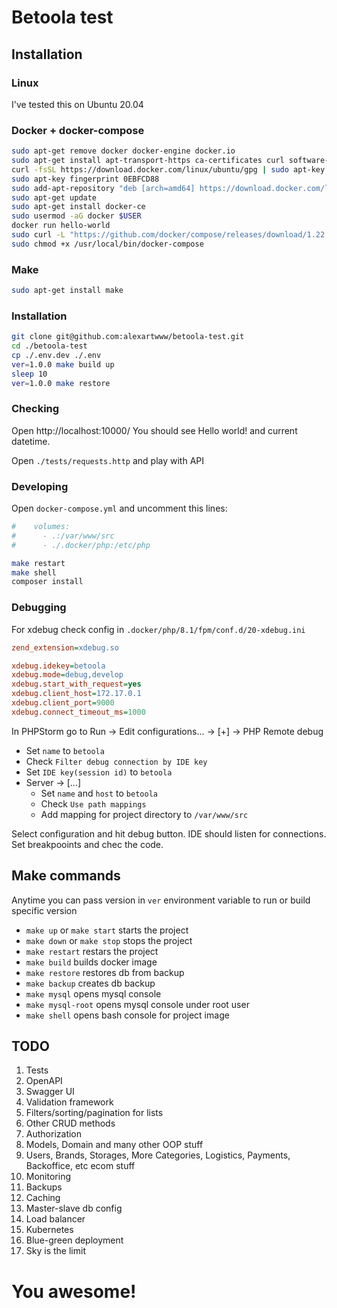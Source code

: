 # Betoola test

## Installation

### Linux

I've tested this on Ubuntu 20.04

### Docker + docker-compose

```bash
sudo apt-get remove docker docker-engine docker.io
sudo apt-get install apt-transport-https ca-certificates curl software-properties-common
curl -fsSL https://download.docker.com/linux/ubuntu/gpg | sudo apt-key add -
sudo apt-key fingerprint 0EBFCD88
sudo add-apt-repository "deb [arch=amd64] https://download.docker.com/linux/ubuntu $(lsb_release -cs) stable"
sudo apt-get update
sudo apt-get install docker-ce
sudo usermod -aG docker $USER
docker run hello-world
sudo curl -L "https://github.com/docker/compose/releases/download/1.22.0/docker-compose-$(uname -s)-$(uname -m)" -o /usr/local/bin/docker-compose
sudo chmod +x /usr/local/bin/docker-compose
```

### Make

```bash
sudo apt-get install make
```

### Installation

```bash
git clone git@github.com:alexartwww/betoola-test.git
cd ./betoola-test
cp ./.env.dev ./.env
ver=1.0.0 make build up
sleep 10
ver=1.0.0 make restore
```

### Checking

Open http://localhost:10000/ You should see Hello world! and current datetime.

Open `./tests/requests.http` and play with API

### Developing

Open `docker-compose.yml` and uncomment this lines:

```yml
#    volumes:
#      - .:/var/www/src
#      - ./.docker/php:/etc/php
```

```bash
make restart
make shell
composer install
```

### Debugging

For xdebug check config in `.docker/php/8.1/fpm/conf.d/20-xdebug.ini`

```ini
zend_extension=xdebug.so

xdebug.idekey=betoola
xdebug.mode=debug,develop
xdebug.start_with_request=yes
xdebug.client_host=172.17.0.1
xdebug.client_port=9000
xdebug.connect_timeout_ms=1000
```

In PHPStorm go to Run -> Edit configurations... -> [+] -> PHP Remote debug

* Set `name` to `betoola`
* Check `Filter debug connection by IDE key`
* Set `IDE key(session id)` to `betoola`
* Server -> [...]
  * Set `name` and `host` to `betoola`
  * Check `Use path mappings`
  * Add mapping for project directory to `/var/www/src`

Select configuration and hit debug button. IDE should listen for connections. Set breakpooints and chec the code.

## Make commands

Anytime you can pass version in `ver` environment variable to run or build specific version

* `make up` or `make start` starts the project
* `make down` or `make stop` stops the project
* `make restart` restars the project
* `make build` builds docker image
* `make restore` restores db from backup
* `make backup` creates db backup
* `make mysql` opens mysql console
* `make mysql-root` opens mysql console under root user
* `make shell` opens bash console for project image

## TODO

1. Tests
2. OpenAPI
3. Swagger UI
4. Validation framework
5. Filters/sorting/pagination for lists
6. Other CRUD methods
7. Authorization
8. Models, Domain and many other OOP stuff
9. Users, Brands, Storages, More Categories, Logistics, Payments, Backoffice, etc ecom stuff
10. Monitoring
11. Backups
12. Caching
13. Master-slave db config
14. Load balancer
15. Kubernetes
16. Blue-green deployment
17. Sky is the limit

# You awesome!